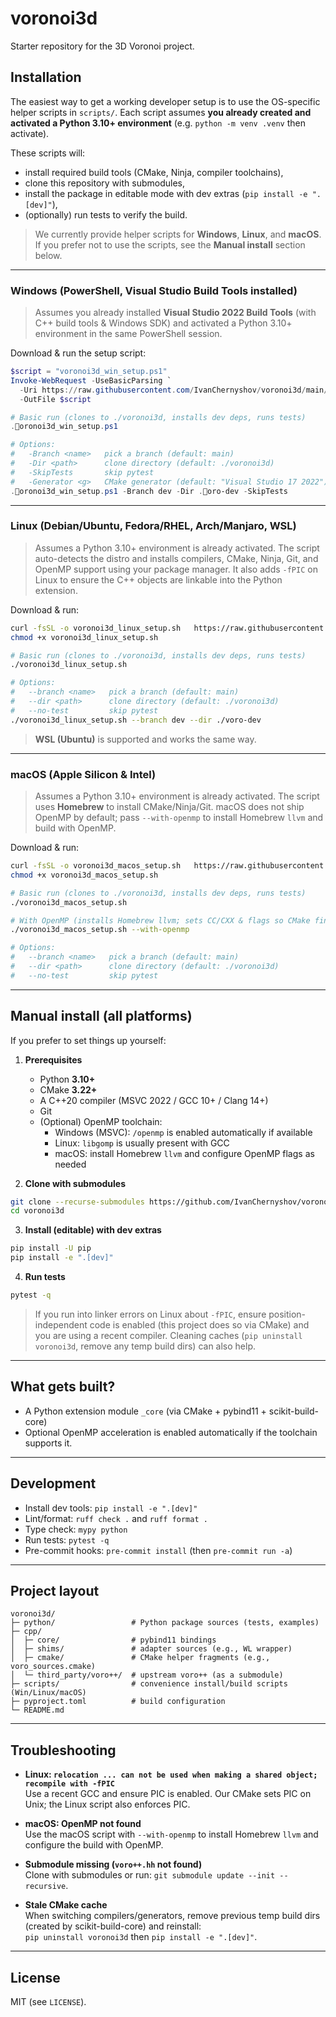 # voronoi3d

Starter repository for the 3D Voronoi project.

## Installation

The easiest way to get a working developer setup is to use the OS-specific helper scripts in `scripts/`.
Each script assumes **you already created and activated a Python 3.10+ environment** (e.g. `python -m venv .venv` then activate).

These scripts will:
- install required build tools (CMake, Ninja, compiler toolchains),
- clone this repository with submodules,
- install the package in editable mode with dev extras (`pip install -e ".[dev]"`),
- (optionally) run tests to verify the build.

> We currently provide helper scripts for **Windows**, **Linux**, and **macOS**. If you prefer not to use the scripts, see the **Manual install** section below.

---

### Windows (PowerShell, Visual Studio Build Tools installed)

> Assumes you already installed **Visual Studio 2022 Build Tools** (with C++ build tools & Windows SDK) and activated a Python 3.10+ environment in the same PowerShell session.

Download & run the setup script:

```powershell
$script = "voronoi3d_win_setup.ps1"
Invoke-WebRequest -UseBasicParsing `
  -Uri https://raw.githubusercontent.com/IvanChernyshov/voronoi3d/main/scripts/voronoi3d_win_setup.ps1 `
  -OutFile $script

# Basic run (clones to ./voronoi3d, installs dev deps, runs tests)
.oronoi3d_win_setup.ps1

# Options:
#   -Branch <name>   pick a branch (default: main)
#   -Dir <path>      clone directory (default: ./voronoi3d)
#   -SkipTests       skip pytest
#   -Generator <g>   CMake generator (default: "Visual Studio 17 2022")
.oronoi3d_win_setup.ps1 -Branch dev -Dir .oro-dev -SkipTests
```

---

### Linux (Debian/Ubuntu, Fedora/RHEL, Arch/Manjaro, WSL)

> Assumes a Python 3.10+ environment is already activated. The script auto-detects the distro and installs compilers, CMake, Ninja, Git, and OpenMP support using your package manager. It also adds `-fPIC` on Linux to ensure the C++ objects are linkable into the Python extension.

Download & run:

```bash
curl -fsSL -o voronoi3d_linux_setup.sh   https://raw.githubusercontent.com/IvanChernyshov/voronoi3d/main/scripts/voronoi3d_linux_setup.sh
chmod +x voronoi3d_linux_setup.sh

# Basic run (clones to ./voronoi3d, installs dev deps, runs tests)
./voronoi3d_linux_setup.sh

# Options:
#   --branch <name>   pick a branch (default: main)
#   --dir <path>      clone directory (default: ./voronoi3d)
#   --no-test         skip pytest
./voronoi3d_linux_setup.sh --branch dev --dir ./voro-dev
```

> **WSL (Ubuntu)** is supported and works the same way.

---

### macOS (Apple Silicon & Intel)

> Assumes a Python 3.10+ environment is already activated. The script uses **Homebrew** to install CMake/Ninja/Git. macOS does not ship OpenMP by default; pass `--with-openmp` to install Homebrew `llvm` and build with OpenMP.

Download & run:

```bash
curl -fsSL -o voronoi3d_macos_setup.sh   https://raw.githubusercontent.com/IvanChernyshov/voronoi3d/main/scripts/voronoi3d_macos_setup.sh
chmod +x voronoi3d_macos_setup.sh

# Basic run (clones to ./voronoi3d, installs dev deps, runs tests)
./voronoi3d_macos_setup.sh

# With OpenMP (installs Homebrew llvm; sets CC/CXX & flags so CMake finds OpenMP)
./voronoi3d_macos_setup.sh --with-openmp

# Options:
#   --branch <name>   pick a branch (default: main)
#   --dir <path>      clone directory (default: ./voronoi3d)
#   --no-test         skip pytest
```

---

## Manual install (all platforms)

If you prefer to set things up yourself:

1) **Prerequisites**
   - Python **3.10+**
   - CMake **3.22+**
   - A C++20 compiler (MSVC 2022 / GCC 10+ / Clang 14+)
   - Git
   - (Optional) OpenMP toolchain:
     - Windows (MSVC): `/openmp` is enabled automatically if available
     - Linux: `libgomp` is usually present with GCC
     - macOS: install Homebrew `llvm` and configure OpenMP flags as needed

2) **Clone with submodules**
```bash
git clone --recurse-submodules https://github.com/IvanChernyshov/voronoi3d.git
cd voronoi3d
```

3) **Install (editable) with dev extras**
```bash
pip install -U pip
pip install -e ".[dev]"
```

4) **Run tests**
```bash
pytest -q
```

> If you run into linker errors on Linux about `-fPIC`, ensure position-independent code is enabled (this project does so via CMake) and you are using a recent compiler. Cleaning caches (`pip uninstall voronoi3d`, remove any temp build dirs) can also help.

---

## What gets built?

- A Python extension module `_core` (via CMake + pybind11 + scikit-build-core)
- Optional OpenMP acceleration is enabled automatically if the toolchain supports it.

---

## Development

- Install dev tools: `pip install -e ".[dev]"`
- Lint/format: `ruff check .` and `ruff format .`
- Type check: `mypy python`
- Run tests: `pytest -q`
- Pre-commit hooks: `pre-commit install` (then `pre-commit run -a`)

---

## Project layout

```
voronoi3d/
├─ python/                 # Python package sources (tests, examples)
├─ cpp/
│  ├─ core/                # pybind11 bindings
│  ├─ shims/               # adapter sources (e.g., WL wrapper)
│  ├─ cmake/               # CMake helper fragments (e.g., voro_sources.cmake)
│  └─ third_party/voro++/  # upstream voro++ (as a submodule)
├─ scripts/                # convenience install/build scripts (Win/Linux/macOS)
├─ pyproject.toml          # build configuration
└─ README.md
```

---

## Troubleshooting

- **Linux: `relocation ... can not be used when making a shared object; recompile with -fPIC`**  
  Use a recent GCC and ensure PIC is enabled. Our CMake sets PIC on Unix; the Linux script also enforces PIC.

- **macOS: OpenMP not found**  
  Use the macOS script with `--with-openmp` to install Homebrew `llvm` and configure the build with OpenMP.

- **Submodule missing (`voro++.hh` not found)**  
  Clone with submodules or run: `git submodule update --init --recursive`.

- **Stale CMake cache**  
  When switching compilers/generators, remove previous temp build dirs (created by scikit-build-core) and reinstall:  
  `pip uninstall voronoi3d` then `pip install -e ".[dev]"`.

---

## License

MIT (see `LICENSE`).
